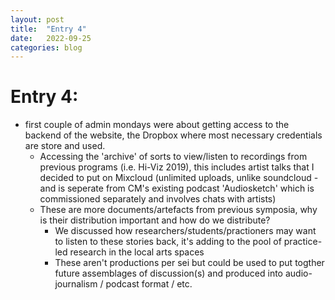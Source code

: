 ```yaml
---
layout: post
title:  "Entry 4"
date:   2022-09-25
categories: blog
---
```


#   Entry 4:

- first couple of admin mondays were about getting access to the backend of the website, the Dropbox where most necessary credentials are store and used.
    - Accessing the 'archive' of sorts to view/listen to recordings from previous programs (i.e. Hi-Viz 2019), this includes artist talks that I decided to put on Mixcloud (unlimited uploads, unlike soundcloud - and is seperate from CM's existing podcast 'Audiosketch' which is commissioned separately and involves chats with artists)
    - These are more documents/artefacts from previous symposia, why is their distribution important and how do we distribute?
        - We discussed how researchers/students/practioners may want to listen to these stories back, it's adding to the pool of practice-led research in the local arts spaces
        - These aren't productions per sei but could be used to put togther future assemblages of discussion(s) and produced into audio-journalism / podcast format / etc. 




